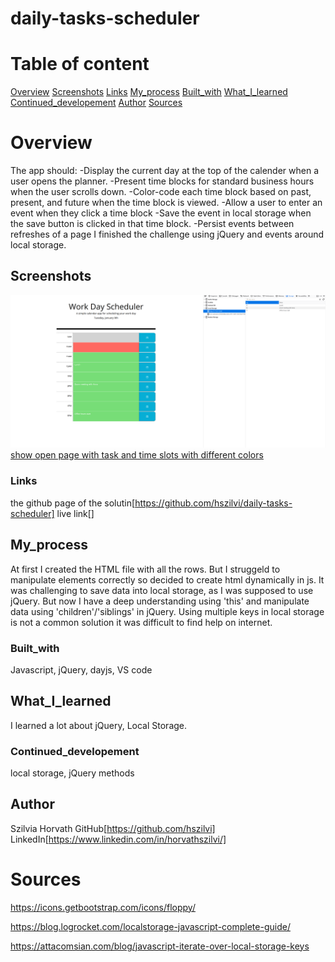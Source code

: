 # daily-tasks-scheduler

# Table of content

[Overview](#Overview)
[Screenshots](#Screenshots)
[Links](#Links)
[My_process](#My_process)
[Built_with](#Built_with)
[What_I_learned](#What_I_learned)
[Continued_developement](#Continued_developement)
[Author](#Author)
[Sources](#Sources)

# Overview
The app should:
-Display the current day at the top of the calender when a user opens the planner.
-Present time blocks for standard business hours when the user scrolls down.
-Color-code each time block based on past, present, and future when the time block is viewed.
-Allow a user to enter an event when they click a time block
-Save the event in local storage when the save button is clicked in that time block.
-Persist events between refreshes of a page
I finished the challenge using jQuery and events around local storage.

## Screenshots
![stored data](./assets/images/show-local-storage.png)
[show open page with task and time slots with different colors](./assets/images/daily-shedules-and-color-schemes.png)

### Links
the github page of the solutin[https://github.com/hszilvi/daily-tasks-scheduler]
live link[]

## My_process
At first I created the HTML file with all the rows. But I struggeld to manipulate elements correctly so decided to create html dynamically in js. 
It was challenging to save data into local storage, as I was supposed to use jQuery. But now I have a deep understanding using 'this' and manipulate data using 'children'/'siblings' in jQuery. 
Using multiple keys in local storage is not a common solution it was difficult to find help on internet. 

### Built_with
Javascript, jQuery, dayjs, VS code

## What_I_learned
I learned a lot about jQuery, Local Storage.

### Continued_developement
local storage, jQuery methods

## Author
Szilvia Horvath
GitHub[https://github.com/hszilvi]
LinkedIn[https://www.linkedin.com/in/horvathszilvi/]

# Sources
<!-- bootstrap floppy icon / i + svg is needed -->
https://icons.getbootstrap.com/icons/floppy/
<!-- local storage -->
https://blog.logrocket.com/localstorage-javascript-complete-guide/
<!-- loop through local storage if I have multiple keys with syntax I needed!!!-->
https://attacomsian.com/blog/javascript-iterate-over-local-storage-keys